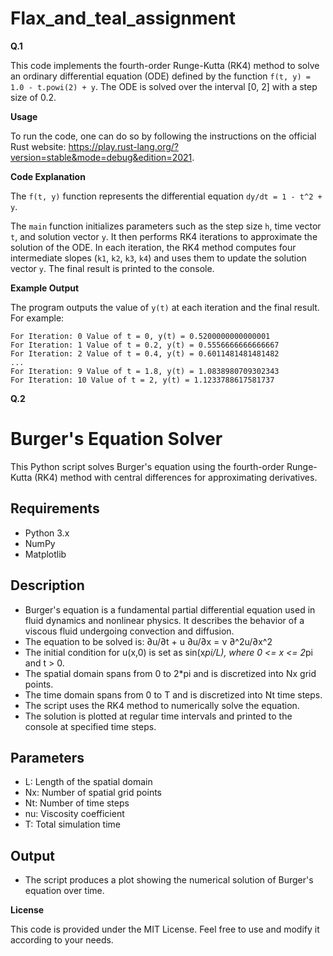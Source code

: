 # Flax_and_teal_assignment
**Q.1**

This code implements the fourth-order Runge-Kutta (RK4) method to solve an ordinary differential equation (ODE) defined by the function `f(t, y) = 1.0 - t.powi(2) + y`. The ODE is solved over the interval [0, 2] with a step size of 0.2.

**Usage**

To run the code, one can do so by following the instructions on the official Rust website: https://play.rust-lang.org/?version=stable&mode=debug&edition=2021.

**Code Explanation**

The `f(t, y)` function represents the differential equation `dy/dt = 1 - t^2 + y`.

The `main` function initializes parameters such as the step size `h`, time vector `t`, and solution vector `y`. It then performs RK4 iterations to approximate the solution of the ODE. In each iteration, the RK4 method computes four intermediate slopes (`k1`, `k2`, `k3`, `k4`) and uses them to update the solution vector `y`. The final result is printed to the console.

**Example Output**

The program outputs the value of `y(t)` at each iteration and the final result. For example:

```
For Iteration: 0 Value of t = 0, y(t) = 0.5200000000000001
For Iteration: 1 Value of t = 0.2, y(t) = 0.5556666666666667
For Iteration: 2 Value of t = 0.4, y(t) = 0.6011481481481482
...
For Iteration: 9 Value of t = 1.8, y(t) = 1.0838980709302343
For Iteration: 10 Value of t = 2, y(t) = 1.1233788617581737
```

**Q.2**
# Burger's Equation Solver

This Python script solves Burger's equation using the fourth-order Runge-Kutta (RK4) method with central differences for approximating derivatives.

## Requirements
- Python 3.x
- NumPy
- Matplotlib

## Description
- Burger's equation is a fundamental partial differential equation used in fluid dynamics and nonlinear physics. It describes the behavior of a viscous fluid undergoing convection and diffusion.
- The equation to be solved is: ∂u/∂t + u ∂u/∂x = ν ∂^2u/∂x^2
- The initial condition for u(x,0) is set as sin(x*pi/L), where 0 <= x <= 2*pi and t > 0.
- The spatial domain spans from 0 to 2*pi and is discretized into Nx grid points.
- The time domain spans from 0 to T and is discretized into Nt time steps.
- The script uses the RK4 method to numerically solve the equation.
- The solution is plotted at regular time intervals and printed to the console at specified time steps.

## Parameters
- L: Length of the spatial domain
- Nx: Number of spatial grid points
- Nt: Number of time steps
- nu: Viscosity coefficient
- T: Total simulation time

## Output
- The script produces a plot showing the numerical solution of Burger's equation over time.

**License**

This code is provided under the MIT License. Feel free to use and modify it according to your needs.
